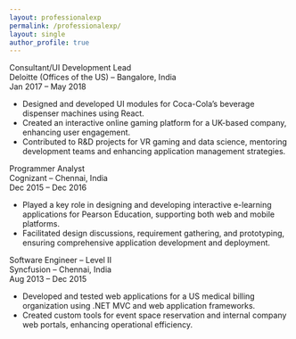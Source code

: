 ```yaml
---
layout: professionalexp
permalink: /professionalexp/
layout: single
author_profile: true
---
```

<div class="experience">
  <div class="exp-item">
    <div class="role">Consultant/UI Development Lead</div>
    <div class="company">Deloitte (Offices of the US) – Bangalore, India</div>
    <div class="duration">Jan 2017 – May 2018</div>
    <div class="responsibilities">
        <ul>
            <li>Designed and developed UI modules for Coca-Cola’s beverage dispenser machines using React.</li>
            <li>Created an interactive online gaming platform for a UK-based company, enhancing user engagement.</li>
            <li>Contributed to R&D projects for VR gaming and data science, mentoring development teams and enhancing application management strategies.</li>
        </ul>
    </div>
  </div>
  <div class="exp-item">
    <div class="role">Programmer Analyst</div>
    <div class="company">Cognizant – Chennai, India</div>
    <div class="duration">Dec 2015 – Dec 2016</div>
    <div class="responsibilities">
        <ul>
            <li>Played a key role in designing and developing interactive e-learning applications for Pearson Education, supporting both web and mobile platforms.</li>
            <li>Facilitated design discussions, requirement gathering, and prototyping, ensuring comprehensive application development and deployment.</li>
        </ul>
    </div>
  </div>
  <div class="exp-item">
    <div class="role">Software Engineer – Level II</div>
    <div class="company">Syncfusion – Chennai, India</div>
    <div class="duration">Aug 2013 – Dec 2015</div>
    <div class="responsibilities">
        <ul>
            <li>Developed and tested web applications for a US medical billing organization using .NET MVC and web application frameworks.</li>
            <li>Created custom tools for event space reservation and internal company web portals, enhancing operational efficiency.</li>
        </ul>
    </div>
  </div>
</div>
